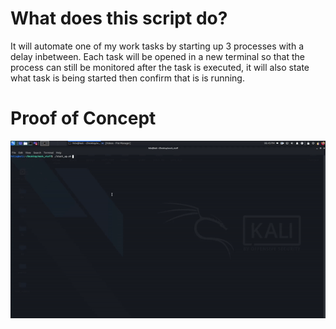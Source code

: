 # What does this script do?

It will automate one of my work tasks by starting up 3 processes with a delay inbetween. Each task will be opened in a new terminal so that the process can still be monitored after the task is executed, it will also state what task is being started then confirm that is is running.
</br>

# Proof of Concept

![](poc.gif)

